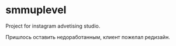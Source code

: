 # smmuplevel

Project for instagram advetising studio.

Пришлось оставить недоработанным, клиент пожелал редизайн.
